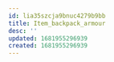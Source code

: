 ```yaml
---
id: lia35szcja9bnuc4279b9bb
title: Item_backpack_armour
desc: ''
updated: 1681955296939
created: 1681955296939
---
```

